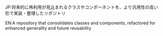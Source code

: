 JP:将来的に再利用が見込まれるクラスやコンポーネントを、より汎用性の高い形で実装・整理したリポジトリ

EN:A repository that consolidates classes and components, refactored for enhanced generality and future reusability  
